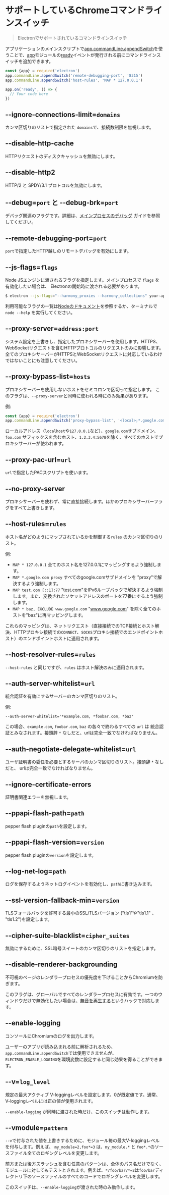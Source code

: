 # サポートしているChromeコマンドラインスイッチ

> Electronでサポートされているコマンドラインスイッチ

アプリケーションのメインスクリプトで[app.commandLine.appendSwitch][append-switch]を使うことで、[app][app]モジュールの[ready][ready]イベントが発行される前にコマンドラインスイッチを追加できます。

```javascript
const {app} = require('electron')
app.commandLine.appendSwitch('remote-debugging-port', '8315')
app.commandLine.appendSwitch('host-rules', 'MAP * 127.0.0.1')

app.on('ready', () => {
  // Your code here
})
```


## --ignore-connections-limit=`domains`

カンマ区切りのリストで指定された `domains`で、接続数制限を無視します。

## --disable-http-cache

HTTPリクエストのディスクキャッシュを無効にします。

## --disable-http2

HTTP/2 と SPDY/3.1 プロトコルを無効にします。

## --debug=`port` と --debug-brk=`port`

デバッグ関連のフラグです。詳細は、[メインプロセスのデバッグ][debugging-main-process]
ガイドを参照してください。

## --remote-debugging-port=`port`

`port`で指定したHTTP越しのリモートデバッグを有効にします。

## --js-flags=`flags`

Node JSエンジンに渡されるフラグを指定します。メインプロセスで `flags` を有効化したい場合は、
Electronの開始時に渡される必要があります。

```bash
$ electron --js-flags="--harmony_proxies --harmony_collections" your-app
```
利用可能なフラグの一覧は[Nodeのドキュメント][node-cli]を参照するか、ターミナルで
`node --help` を実行してください。

## --proxy-server=`address:port`

システム設定を上書きし、指定したプロキシサーバーを使用します。HTTPS、WebSocketリクエストを含むHTTPプロトコルのリクエストのみに影響します。全てのプロキシサーバーがHTTPSとWebSocketリクエストに対応しているわけではないことにも注意してください。

## --proxy-bypass-list=`hosts`

プロキシサーバーを使用しないホストをセミコロンで区切って指定します。
このフラグは、`--proxy-server`と同時に使われる時にのみ効果があります。

例:

```javascript
const {app} = require('electron')
app.commandLine.appendSwitch('proxy-bypass-list', '<local>;*.google.com;*foo.com;1.2.3.4:5678')
```

ローカルアドレス（`localhost`や`127.0.0.1`など）、`google.com`サブドメイン、`foo.com` サフィックスを含むホスト、`1.2.3.4:5678`を除く、すべてのホストでプロキシサーバーが使われます。

## --proxy-pac-url=`url`

`url`で指定したPACスクリプトを使います。

## --no-proxy-server

プロキシサーバーを使わず、常に直接接続します。ほかのプロキシサーバーフラグをすべて上書きします。

## --host-rules=`rules`

ホスト名がどのようにマップされているかを制御する`rules` のカンマ区切りのリスト。

例:

* `MAP * 127.0.0.1` 全てのホスト名を127.0.0.1にマッピングするよう強制します。
* `MAP *.google.com proxy` すべてのgoogle.comサブドメインを "proxy"で解決するよう強制します。
* `MAP test.com [::1]:77` "test.com"をIPv6ループバックで解決するよう強制します。また、変換されたソケットアドレスのポートを77番にするよう強制します。
* `MAP * baz, EXCLUDE www.google.com` "www.google.com" を除く全てのホストを"baz"に再マッピングします。

これらのマッピングは、ネットリクエスト（直接接続でのTCP接続とホスト解決、HTTPプロキシ接続での`CONNECT`、`SOCKS`プロキシ接続でのエンドポイントホスト）のエンドポイントホストに適用されます。

## --host-resolver-rules=`rules`

`--host-rules` と同じですが、`rules` はホスト解決のみに適用されます。

## --auth-server-whitelist=`url`

統合認証を有効にするサーバーのカンマ区切りのリスト。

例:

```
--auth-server-whitelist='*example.com, *foobar.com, *baz'
```

この場合、`example.com`, `foobar.com`, `baz` の各々で終わるすべての `url` は
統合認証とみなされます。接頭辞 `*` なしだと、urlは完全一致でなければなりません。

## --auth-negotiate-delegate-whitelist=`url`

ユーザ証明書の委任を必要とするサーバのカンマ区切りのリスト。接頭辞 `*` なしだと、
urlは完全一致でなければなりません。

## --ignore-certificate-errors

証明書関連エラーを無視します。

## --ppapi-flash-path=`path`

pepper flash pluginの`path`を設定します。

## --ppapi-flash-version=`version`

pepper flash pluginの`version`を設定します。

## --log-net-log=`path`

ログを保存するようネットログイベントを有効化し、`path`に書き込みます。

## --ssl-version-fallback-min=`version`

TLSフォールバックを許可する最小のSSL/TLSバージョン ("tls1"や"tls1.1" 、 "tls1.2")を設定します。

## --cipher-suite-blacklist=`cipher_suites`

無効にするために、SSL暗号スイートのカンマ区切りのリストを指定します。

## --disable-renderer-backgrounding

不可視のページのレンダラープロセスの優先度を下げることからChromiumを防ぎます。

このフラグは、グローバルですべてのレンダラープロセスに有効です。一つのウィンドウだけで無効化したい場合は、[無音を再生する][play-silent-audio]というハックで対応します。

## --enable-logging

コンソールにChromiumのログを出力します。

ユーザーのアプリが読み込まれる前に解析されるため、`app.commandLine.appendSwitch`では使用できませんが、`ELECTRON_ENABLE_LOGGING`を環境変数に設定すると同じ効果を得ることができます。

## --v=`log_level`

規定の最大アクティブ V-loggingレベルを設定します。0が既定値です。通常、V-loggingレベルには正の値が使用されます。

`--enable-logging` が同時に渡された時だけ、このスイッチは動作します。

## --vmodule=`pattern`

`--v`で付与された値を上書きするために、モジュール毎の最大V-loggingレベルを付与します。例えば、 `my_module=2,foo*=3` は、`my_module.*` と `foo*.*`のソースファイル全てのロギングレベルを変更します。

前方または後方スラッシュを含む任意のパターンは、全体のパス名だけでなく、モジュールに対してもテストとされます。例えば、`*/foo/bar/*=2`は`foo/bar`ディレクトリ下のソースファイルのすべてのコードでロギングレベルを変更します。

このスイッチは、`--enable-logging`が渡された時のみ動作します。

[app]: app.md
[append-switch]: app.md#appcommandlineappendswitchswitch-value
[ready]: app.md#event-ready
[play-silent-audio]: https://github.com/atom/atom/pull/9485/files
[debugging-main-process]: ../tutorial/debugging-main-process.md
[node-cli]: https://nodejs.org/api/cli.html
